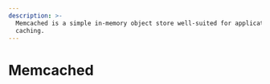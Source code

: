 ```yaml
---
description: >-
  Memcached is a simple in-memory object store well-suited for application level
  caching.
---
```


# Memcached

